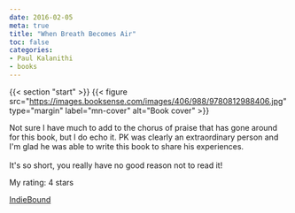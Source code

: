 ```yaml
---
date: 2016-02-05
meta: true
title: "When Breath Becomes Air"
toc: false
categories:
- Paul Kalanithi
- books
---
```


{{< section "start" >}}
{{< figure src="https://images.booksense.com/images/406/988/9780812988406.jpg" type="margin" label="mn-cover" alt="Book cover" >}}

Not sure I have much to add to the chorus of praise that has gone around for this book, but I do echo it. PK was clearly an extraordinary person and I'm glad he was able to write this book to share his experiences.<br /><br />It's so short, you really have no good reason not to read it!

My rating: 4 stars  

[IndieBound](https://www.indiebound.org/book/9780812988406)
